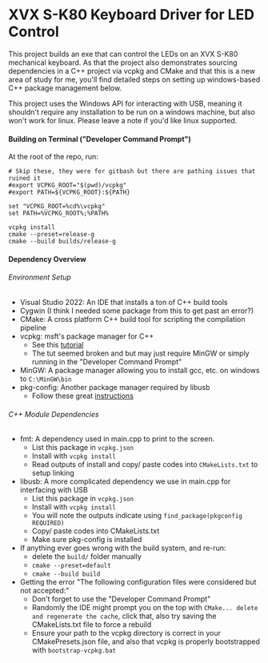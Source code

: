 # XVX S-K80 Keyboard Driver for LED Control

This project builds an exe that can control the LEDs on an XVX S-K80 mechanical keyboard.  As that the project also demonstrates sourcing dependencies in a C++ project via vcpkg and CMake and that this is a new area of study for me, you'll find detailed steps on setting up windows-based C++ package management below.

This project uses the Windows API for interacting with USB, meaning it shouldn't require any installation to be run on a windows machine, but also won't work for linux.  Please leave a note if you'd like linux supported.


#### Building on Terminal ("Developer Command Prompt")

At the root of the repo, run:
```
# Skip these, they were for gitbash but there are pathing issues that ruined it
#export VCPKG_ROOT="$(pwd)/vcpkg"
#export PATH=${VCPKG_ROOT}:${PATH}

set "VCPKG_ROOT=%cd%\vcpkg"
set PATH=%VCPKG_ROOT%;%PATH%

vcpkg install
cmake --preset=release-g
cmake --build builds/release-g
```


#### Dependency Overview

###### Environment Setup
- Visual Studio 2022: An IDE that installs a ton of C++ build tools
- Cygwin (I think I needed some package from this to get past an error?)
- CMake: A cross platform C++ build tool for scripting the compilation pipeline
- vcpkg: msft's package manager for C++
  - See this [tutorial](https://learn.microsoft.com/en-us/vcpkg/get_started/get-started?pivots=shell-cmd)
  - The tut seemed broken and but may just require MinGW or simply running in the "Developer Command Prompt"
- MinGW: A package manager allowing you to install gcc, etc. on windows to `C:\MinGW\bin`
- pkg-config: Another package manager required by libusb
  - Follow these great [instructions](https://stackoverflow.com/a/22363820)

###### C++ Module Dependencies
- fmt: A dependency used in main.cpp to print to the screen.
  - List this package in `vcpkg.json`
  - Install with `vcpkg install`
  - Read outputs of install and copy/ paste codes into `CMakeLists.txt` to setup linking
- libusb: A more complicated dependency we use in main.cpp for interfacing with USB
  - List this package in `vcpkg.json`
  - Install with `vcpkg install`
  - You will note the outputs indicate using `find_package(pkgconfig REQUIRED)`
  - Copy/ paste codes into CMakeLists.txt
  - Make sure pkg-config is installed
- If anything ever goes wrong with the build system, and re-run:
  - delete the `build/` folder manually
  - `cmake --preset=default`
  - `cmake --build build`
- Getting the error "The following configuration files were considered but not accepted:"
  - Don't forget to use the "Developer Command Prompt"
  - Randomly the IDE might prompt you on the top with `CMake... delete and regenerate the cache`, click that, also try saving the CMakeLists.txt file to force a rebuild
  - Ensure your path to the vcpkg directory is correct in your CMakePresets.json file, and also that vcpkg is properly bootstrapped with `bootstrap-vcpkg.bat`
